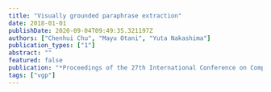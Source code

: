 ```yaml
---
title: "Visually grounded paraphrase extraction"
date: 2018-01-01
publishDate: 2020-09-04T09:49:35.321197Z
authors: ["Chenhui Chu", "Mayu Otani", "Yuta Nakashima"]
publication_types: ["1"]
abstract: ""
featured: false
publication: "*Proceedings of the 27th International Conference on Computational Linguistics*"
tags: ["vgp"]
---
```


